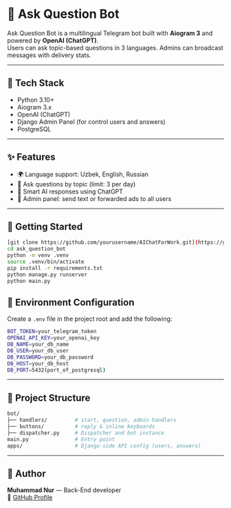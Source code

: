 # 🤖 Ask Question Bot

Ask Question Bot is a multilingual Telegram bot built with **Aiogram 3** and powered by **OpenAI (ChatGPT)**.  
Users can ask topic-based questions in 3 languages. Admins can broadcast messages with delivery stats.

---

## 🔧 Tech Stack

- Python 3.10+
- Aiogram 3.x
- OpenAI (ChatGPT)
- Django Admin Panel (for control users and answers)
- PostgreSQL

---

## ✨ Features

- 🌍 Language support: Uzbek, English, Russian
- 🧠 Ask questions by topic (limit: 3 per day)
- 🤖 Smart AI responses using ChatGPT
- 📢 Admin panel: send text or forwarded ads to all users

---

## 🚀 Getting Started

```bash
[git clone https://github.com/yourusername/AIChatForWork.git](https://github.com/muhammadnuruz/ask_question_bot.git)
cd ask_question_bot
python -m venv .venv
source .venv/bin/activate
pip install -r requirements.txt
python manage.py runserver
python main.py
```
## 🔐 Environment Configuration

Create a `.env` file in the project root and add the following:

```bash
BOT_TOKEN=your_telegram_token
OPENAI_API_KEY=your_openai_key
DB_NAME=your_db_name
DB_USER=your_db_user
DB_PASSWORD=your_db_password
DB_HOST=your_db_host
DB_PORT=5432(port_of_postgresql)
```

---

## 📂 Project Structure

```bash
bot/
├── handlers/         # start, question, admin handlers
├── buttons/          # reply & inline keyboards
├── dispatcher.py     # Dispatcher and bot instance
main.py               # Entry point
apps/                 # Django-side API config (users, answers)
```

---

## 👤 Author

**Muhammad Nur** — Back-End developer  
🔗 [GitHub Profile](https://github.com/muhammadnuruz)
